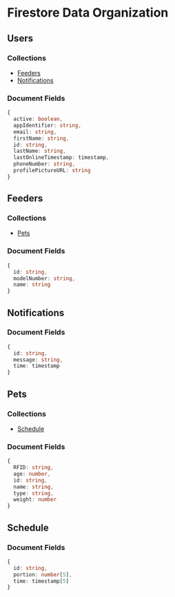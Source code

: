# Firestore Data Organization
## Users
### Collections
* [Feeders](#feeders)
* [Notifications](#notifications)
### Document Fields
```ts
{
  active: boolean,
  appIdentifier: string,
  email: string,
  firstName: string,
  id: string,
  lastName: string,
  lastOnlineTimestamp: timestamp,
  phoneNumber: string,
  profilePictureURL: string
} 
```
## Feeders
### Collections
* [Pets](#pets)
### Document Fields
```ts
{
  id: string,
  modelNumber: string,
  name: string
}
```
## Notifications
### Document Fields
```ts
{
  id: string,
  message: string,
  time: timestamp
}
```
## Pets
### Collections
* [Schedule](#schedule)
### Document Fields
```ts
{
  RFID: string,
  age: number,
  id: string,
  name: string,
  type: string,
  weight: number
}
```
## Schedule
### Document Fields
```ts
{
  id: string,
  portion: number[5],
  time: timestamp[5]
}
```
